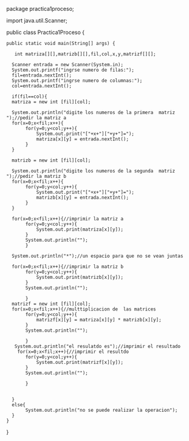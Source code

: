 package practica1proceso;

import java.util.Scanner;

public class Practica1Proceso {
   
    public static void main(String[] args) {
        
       int matriza[][],matrizb[][],fil,col,x,y,matrizf[][];
       
      Scanner entrada = new Scanner(System.in);
      System.out.printf("ingrse numero de filas:");
      fil=entrada.nextInt();
      System.out.printf("ingrse numero de columnas:");
      col=entrada.nextInt();
      
      if(fil==col){
      matriza = new int [fil][col];
      
      System.out.println("digite los numeros de la primera  matriz ");//pedir la matriz a
      for(x=0;x<fil;x++){
           for(y=0;y<col;y++){
               System.out.print("["+x+"]["+y+"]=");
               matriza[x][y] = entrada.nextInt();
           }
      }
      
      matrizb = new int [fil][col];
      
      System.out.println("digite los numeros de la segunda  matriz ");//pedir la matriz b
      for(x=0;x<fil;x++){
           for(y=0;y<col;y++){
               System.out.print("["+x+"]["+y+"]=");
               matrizb[x][y] = entrada.nextInt();
           }
      }

      for(x=0;x<fil;x++){//imprimir la matriz a 
           for(y=0;y<col;y++){
               System.out.print(matriza[x][y]);
           }
           System.out.println("");  
           }
      
      System.out.println("*");//un espacio para que no se vean juntas 
      
      for(x=0;x<fil;x++){//imprimir la matriz b
           for(y=0;y<col;y++){
               System.out.print(matrizb[x][y]);
           }
           System.out.println("");
              
           }
      matrizf = new int [fil][col];
      for(x=0;x<fil;x++){//multtiplicacion de  las matrices
           for(y=0;y<col;y++){
               matrizf[x][y] = matriza[x][y] * matrizb[x][y];
           }
           System.out.println("");
              
           }
       System.out.println("el resulatdo es");//imprimir el resultado
        for(x=0;x<fil;x++){//imprimir el resultdo
           for(y=0;y<col;y++){
               System.out.print(matrizf[x][y]);
           }
           System.out.println("");
              
           }  
        
        
      }
      else{
           System.out.println("no se puede realizar la operacion");
      }
    }
    
}
